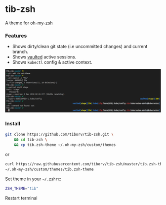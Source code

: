 # tib-zsh
A theme for [oh-my-zsh](https://ohmyz.sh)

### Features
* Shows dirty/clean git state (i.e uncommitted changes) and current branch.
* Shows [vaulted](https://github.com/miquella/vaulted) active sessions.
* Shows `kubectl` config & active context.

![screenshot](./screenshot.png)

### Install

```sh
git clone https://github.com/tiborv/tib-zsh.git \
    && cd tib-zsh \
    && cp tib.zsh-theme ~/.oh-my-zsh/custom/themes
```
or

```sh
curl https://raw.githubusercontent.com/tiborv/tib-zsh/master/tib.zsh-theme >\
~/.oh-my-zsh/custom/themes/tib.zsh-theme
```

Set theme in your `~/.zshrc`:
```sh
ZSH_THEME="tib"
```
Restart terminal

